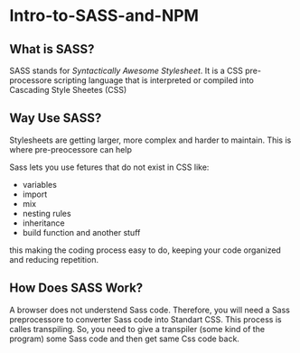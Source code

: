 # Intro-to-SASS-and-NPM

<h2>What is SASS?</h2>
SASS stands for <i>Syntactically Awesome Stylesheet</i>. It is a CSS pre-processore scripting language
that is interpreted or compiled into Cascading Style Sheetes (CSS)

<h2>Way Use SASS?</h2>

Stylesheets are getting larger, more complex and harder to maintain. This is where pre-preocessore can help

Sass lets you use fetures that do not exist in CSS like:

 <ul>
        <li>variables</li>
        <li>import</li>
        <li>mix</li>
        <li>nesting rules</li>
        <li>inheritance</li>
        <li> build function and another stuff</li>
    </ul>
    this making the coding process easy to do, keeping your code organized and reducing repetition.

<h2>How Does SASS Work?</h2>

A browser does not understend Sass code. Therefore, you will need a Sass preprocessore to converter Sass code into Standart CSS.
This process is calles transpiling. So, you need to give a transpiler (some kind of the program) some
Sass code and then get same Css code back.
